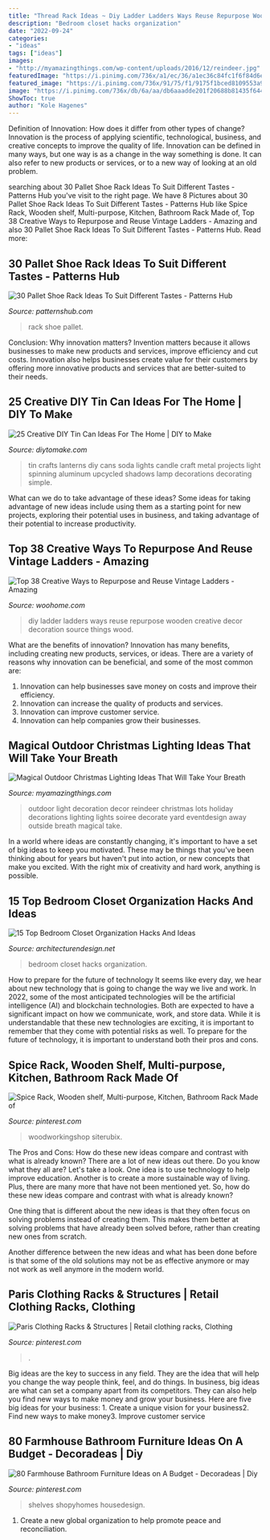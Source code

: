 ```yaml
---
title: "Thread Rack Ideas ~ Diy Ladder Ladders Ways Reuse Repurpose Wooden Creative Decor Decoration Source Things Wood"
description: "Bedroom closet hacks organization"
date: "2022-09-24"
categories:
- "ideas"
tags: ["ideas"]
images:
- "http://myamazingthings.com/wp-content/uploads/2016/12/reindeer.jpg"
featuredImage: "https://i.pinimg.com/736x/a1/ec/36/a1ec36c84fc1f6f84d6e9c25e4eb4c19.jpg"
featured_image: "https://i.pinimg.com/736x/91/75/f1/9175f1bced8109553a92d1afa1ffff67.jpg"
image: "https://i.pinimg.com/736x/db/6a/aa/db6aaadde201f20688b81435f6446210.jpg"
ShowToc: true
author: "Kole Hagenes"
---
```



Definition of Innovation: How does it differ from other types of change?
Innovation is the process of applying scientific, technological, business, and creative concepts to improve the quality of life. Innovation can be defined in many ways, but one way is as a change in the way something is done. It can also refer to new products or services, or to a new way of looking at an old problem.

	

		
searching about 30 Pallet Shoe Rack Ideas To Suit Different Tastes - Patterns Hub you've visit to the right page. We have 8 Pictures about 30 Pallet Shoe Rack Ideas To Suit Different Tastes - Patterns Hub like Spice Rack, Wooden shelf, Multi-purpose, Kitchen, Bathroom Rack Made of, Top 38 Creative Ways to Repurpose and Reuse Vintage Ladders - Amazing and also 30 Pallet Shoe Rack Ideas To Suit Different Tastes - Patterns Hub. Read more:
		
    
## 30 Pallet Shoe Rack Ideas To Suit Different Tastes - Patterns Hub

<img loading=lazy src="https://patternshub.com/wp-content/uploads/2016/11/Pallet-shoe-rack-wall.jpg" onerror="this.onerror=null;this.src='https://tse3.mm.bing.net/th?id=OIP.qxyuwPAL4PpCaahdN3EDbwHaJ3&amp;pid=15.1';" alt="30 Pallet Shoe Rack Ideas To Suit Different Tastes - Patterns Hub">

_Source: patternshub.com_

>rack shoe pallet. 

	

Conclusion: Why innovation matters?
Invention matters because it allows businesses to make new products and services, improve efficiency and cut costs. Innovation also helps businesses create value for their customers by offering more innovative products and services that are better-suited to their needs.

    
## 25 Creative DIY Tin Can Ideas For The Home | DIY To Make

<img loading=lazy src="http://www.diytomake.com/wp-content/uploads/2016/08/tin-can-lanterns-idea.jpg" onerror="this.onerror=null;this.src='https://tse4.mm.bing.net/th?id=OIP.wrpHmbTZ-pB7uRO6lfUmnwHaLI&amp;pid=15.1';" alt="25 Creative DIY Tin Can Ideas For The Home | DIY to Make">

_Source: diytomake.com_

>tin crafts lanterns diy cans soda lights candle craft metal projects light spinning aluminum upcycled shadows lamp decorations decorating simple. 

	

What can we do to take advantage of these ideas?
Some ideas for taking advantage of new ideas include using them as a starting point for new projects, exploring their potential uses in business, and taking advantage of their potential to increase productivity.

    
## Top 38 Creative Ways To Repurpose And Reuse Vintage Ladders - Amazing

<img loading=lazy src="http://www.woohome.com/wp-content/uploads/2013/12/Diy-ways-to-reuse-an-old-ladder-29.jpg" onerror="this.onerror=null;this.src='https://tse4.mm.bing.net/th?id=OIP.R-OkMyO18Zikqe1CRxMSXAHaLM&amp;pid=15.1';" alt="Top 38 Creative Ways to Repurpose and Reuse Vintage Ladders - Amazing">

_Source: woohome.com_

>diy ladder ladders ways reuse repurpose wooden creative decor decoration source things wood. 

	

What are the benefits of innovation?
Innovation has many benefits, including creating new products, services, or ideas. There are a variety of reasons why innovation can be beneficial, and some of the most common are: 
1. Innovation can help businesses save money on costs and improve their efficiency.
2. Innovation can increase the quality of products and services.
3. Innovation can improve customer service.
4. Innovation can help companies grow their businesses.

    
## Magical Outdoor Christmas Lighting Ideas That Will Take Your Breath

<img loading=lazy src="http://myamazingthings.com/wp-content/uploads/2016/12/reindeer.jpg" onerror="this.onerror=null;this.src='https://tse1.mm.bing.net/th?id=OIP.-G462sMY9w6CN3FYhEuKBAHaKu&amp;pid=15.1';" alt="Magical Outdoor Christmas Lighting Ideas That Will Take Your Breath">

_Source: myamazingthings.com_

>outdoor light decoration decor reindeer christmas lots holiday decorations lighting lights soiree decorate yard eventdesign away outside breath magical take. 

	

In a world where ideas are constantly changing, it's important to have a set of big ideas to keep you motivated. These may be things that you've been thinking about for years but haven't put into action, or new concepts that make you excited. With the right mix of creativity and hard work, anything is possible.

    
## 15 Top Bedroom Closet Organization Hacks And Ideas

<img loading=lazy src="https://cdn.architecturendesign.net/wp-content/uploads/2016/01/AD-Bedroom-Closet-Organization-Hacks-And-Ideas-08.jpg" onerror="this.onerror=null;this.src='https://tse4.mm.bing.net/th?id=OIP.gISlyeyLu3rBVdXj1S058AHaLH&amp;pid=15.1';" alt="15 Top Bedroom Closet Organization Hacks And Ideas">

_Source: architecturendesign.net_

>bedroom closet hacks organization. 

	

How to prepare for the future of technology
It seems like every day, we hear about new technology that is going to change the way we live and work. In 2022, some of the most anticipated technologies will be the artificial intelligence (AI) and blockchain technologies. Both are expected to have a significant impact on how we communicate, work, and store data. While it is understandable that these new technologies are exciting, it is important to remember that they come with potential risks as well. To prepare for the future of technology, it is important to understand both their pros and cons.

    
## Spice Rack, Wooden Shelf, Multi-purpose, Kitchen, Bathroom Rack Made Of

<img loading=lazy src="https://i.pinimg.com/736x/91/75/f1/9175f1bced8109553a92d1afa1ffff67.jpg" onerror="this.onerror=null;this.src='https://tse4.mm.bing.net/th?id=OIP.RRoJs2RJASMXfpSXukqwggHaJ4&amp;pid=15.1';" alt="Spice Rack, Wooden shelf, Multi-purpose, Kitchen, Bathroom Rack Made of">

_Source: pinterest.com_

>woodworkingshop siterubix. 

	

The Pros and Cons: How do these new ideas compare and contrast with what is already known?
There are a lot of new ideas out there. Do you know what they all are? Let's take a look. 
One idea is to use technology to help improve education. Another is to create a more sustainable way of living. Plus, there are many more that have not been mentioned yet. So, how do these new ideas compare and contrast with what is already known?

One thing that is different about the new ideas is that they often focus on solving problems instead of creating them. This makes them better at solving problems that have already been solved before, rather than creating new ones from scratch. 

Another difference between the new ideas and what has been done before is that some of the old solutions may not be as effective anymore or may not work as well anymore in the modern world.

    
## Paris Clothing Racks &amp; Structures | Retail Clothing Racks, Clothing

<img loading=lazy src="https://i.pinimg.com/736x/db/6a/aa/db6aaadde201f20688b81435f6446210.jpg" onerror="this.onerror=null;this.src='https://tse3.mm.bing.net/th?id=OIP.iwhmVace_1MTrfVNfgbVCAHaLH&amp;pid=15.1';" alt="Paris Clothing Racks &amp; Structures | Retail clothing racks, Clothing">

_Source: pinterest.com_

>. 

	

Big ideas are the key to success in any field. They are the idea that will help you change the way people think, feel, and do things. In business, big ideas are what can set a company apart from its competitors. They can also help you find new ways to make money and grow your business. Here are five big ideas for your business: 1. Create a unique vision for your business2. Find new ways to make money3. Improve customer service
    
## 80 Farmhouse Bathroom Furniture Ideas On A Budget - Decoradeas | Diy

<img loading=lazy src="https://i.pinimg.com/736x/a1/ec/36/a1ec36c84fc1f6f84d6e9c25e4eb4c19.jpg" onerror="this.onerror=null;this.src='https://tse4.mm.bing.net/th?id=OIP.6VyfCtT6TLV2DzAE_DGBZQHaNK&amp;pid=15.1';" alt="80 Farmhouse Bathroom Furniture Ideas on A Budget - Decoradeas | Diy">

_Source: pinterest.com_

>shelves shopyhomes housedesign. 

	

1. Create a new global organization to help promote peace and reconciliation.

